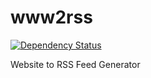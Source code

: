 www2rss
=======

[![Dependency Status](https://img.shields.io/david/koelnconcert/www2rss.svg?style=flat)](https://david-dm.org/koelnconcert/www2rss)

Website to RSS Feed Generator
